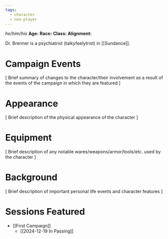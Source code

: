 ```yaml
---
tags:
  - character
  - non-player
---
```

_he/him/his_
**Age:**
**Race:**
**Class:**
**Alignment:**

Dr. Brenner is a psychiatrist (talkyfeelytrist) in [[Sundance]].

# Campaign Events

\[ Brief summary of changes to the character/their involvement as a result of the events of the campaign in which they are featured ]

# Appearance

\[ Brief description of the physical appearance of the character ]

# Equipment

\[ Brief description of any notable wares/weapons/armor/tools/etc. used by the character ]

# Background

\[ Brief description of important personal life events and character features ]

# Sessions Featured

- [[First Campaign]]
	- [[2024-12-19 In Passing]]